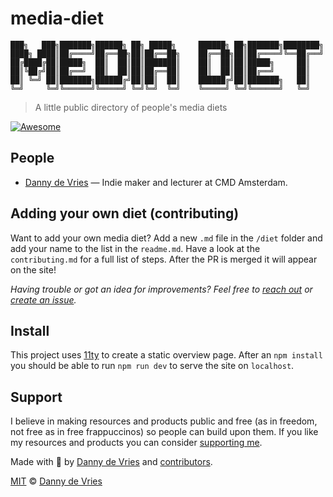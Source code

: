 # media-diet


```
███╗   ███╗███████╗██████╗ ██╗ █████╗     ██████╗ ██╗███████╗████████╗
████╗ ████║██╔════╝██╔══██╗██║██╔══██╗    ██╔══██╗██║██╔════╝╚══██╔══╝
██╔████╔██║█████╗  ██║  ██║██║███████║    ██║  ██║██║█████╗     ██║   
██║╚██╔╝██║██╔══╝  ██║  ██║██║██╔══██║    ██║  ██║██║██╔══╝     ██║   
██║ ╚═╝ ██║███████╗██████╔╝██║██║  ██║    ██████╔╝██║███████╗   ██║   
╚═╝     ╚═╝╚══════╝╚═════╝ ╚═╝╚═╝  ╚═╝    ╚═════╝ ╚═╝╚══════╝   ╚═╝   
```
> A little public directory of people's media diets

[![Awesome](https://awesome.re/badge.svg)](https://awesome.re)

## People
* [Danny de Vries](https://www.dandevri.es/media-diet) — Indie maker and lecturer at CMD Amsterdam.

## Adding your own diet (contributing)
Want to add your own media diet? Add a new `.md` file in the `/diet` folder and add your name to the list in the `readme.md`. Have a look at the `contributing.md` for a full list of steps. After the PR is merged it will appear on the site!

*Having trouble or got an idea for improvements? Feel free to [reach out][contact] or [create an issue][issue].*

## Install

This project uses [11ty][eleventy] to create a static overview page. After an `npm install` you should be able to run `npm run dev` to serve the site on `localhost`.

## Support

I believe in making resources and products public and free (as in freedom, not free as in free frappuccinos) so people can build upon them. If you like my resources and products you can consider [supporting me][support].

Made with 🤍 by [Danny de Vries][author] and [contributors][contributors].


[author]: https://github.com/dandevri
[license]: license
[contributors]: https://github.com/dandevri/media-diet/graphs/contributors
[support]: https://www.dandevri.es/support/
[eleventy]: https://www.11ty.dev/
[contact]: http://dandevri.es/contact
[issue]: https://github.com/dandevri/media-diet/issues

[MIT][license] © [Danny de Vries][author]
